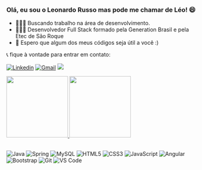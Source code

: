 ### <p font color = "blue">Olá, eu sou o Leonardo Russo mas pode me chamar de Léo! 😄</h1>
- 👨🏽‍💻 Buscando trabalho na área de desenvolvimento.
- 👨🏽‍🎓 Desenvolvedor Full Stack formado pela Generation Brasil e pela Etec de São Roque
- 🤝 Espero que algum dos meus códigos seja útil a você :)


📞 fique à vontade para entrar em contato:

 [![Linkedin](https://img.shields.io/badge/-LinkedIn-blue?style=for-the-badge&logo=Linkedin&logoColor=white&link=https://www.linkedin.com/in/leonardorussodev/)](https://www.linkedin.com/in/leonardorussodev/)
[![Gmail](https://img.shields.io/badge/-leorusso2607@gmail.com-EA4335?style=for-the-badge&logo=Gmail&logoColor=white&link=mailto:leorusso2607@gmail.com)](mailto:leorusso2607@gmail.com)
 <a href="http://wa.me/5515998248005"><img src="https://img.shields.io/badge/WhatsApp-25D366?style=for-the-badge&logo=whatsapp&logoColor=white" target="_blank"></a>
</div>



<div>
  <a href="https://github.com/leorusso2300/leorusso2300">
  <img height="160em" src="https://github-readme-stats.vercel.app/api/top-langs/?username=leorusso2300&layout=compact&langs_count=7&theme=dark&title_color=4b7457&border_color=4b7457&bg_color=000000"/> 
    <img height="160em" src="https://github-readme-stats.vercel.app/api?username=leorusso2300&show_icons=true&theme=dark&title_color=4b7457&border_color=4b7457&bg_color=000000&include_all_commits=true&count_private=true"/>
 </a>
</div>
<br>

 ![Java](https://img.shields.io/badge/Java-ED8B00?style=for-the-badge&logo=java&logoColor=white)
 ![Spring](https://img.shields.io/badge/Spring-6DB33F?style=for-the-badge&logo=spring&logoColor=white)
 ![MySQL](https://img.shields.io/badge/MySQL-00000F?style=for-the-badge&logo=mysql&logoColor=white)
 ![HTML5](https://img.shields.io/badge/html5%20-%23E34F26.svg?&style=for-the-badge&logo=html5&logoColor=white)
 ![CSS3](https://img.shields.io/badge/css3%20-%231572B6.svg?&style=for-the-badge&logo=css3&logoColor=white)
 ![JavaScript](https://img.shields.io/badge/JavaScript-F7DF1E?style=for-the-badge&logo=javascript&logoColor=black)
 ![Angular](https://img.shields.io/badge/-Angular-DD0031?&style=for-the-badge&logo=angular&logoColor=white)
 ![Bootstrap](https://img.shields.io/badge/-Bootstrap-563D7C?&style=for-the-badge&logo=bootstrap&logoColor=white)
 ![Git](https://img.shields.io/badge/git%20-%23F05033.svg?&style=for-the-badge&logo=git&logoColor=white)
 ![VS Code](https://img.shields.io/badge/-VSCode-007ACC?&style=for-the-badge&logo=visual-studio-code&logoColor=white)
